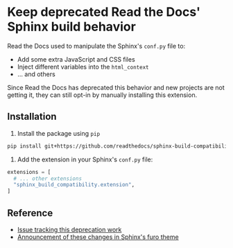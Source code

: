 # Keep deprecated Read the Docs' Sphinx build behavior

Read the Docs used to manipulate the Sphinx's `conf.py` file to:

- Add some extra JavaScript and CSS files
- Inject different variables into the `html_context`
- ... and others

Since Read the Docs has deprecated this behavior and new projects are not getting it,
they can still opt-in by manually installing this extension.

## Installation

1. Install the package using `pip`
```bash
pip install git+https://github.com/readthedocs/sphinx-build-compatibility#egg=sphinx-build-compatibility
```
1. Add the extension in your Sphinx's `conf.py` file:
```python
extensions = [
  # ... other extensions
  "sphinx_build_compatibility.extension",
]
```

## Reference

- [Issue tracking this deprecation work](https://github.com/readthedocs/addons/issues/72)
- [Announcement of these changes in Sphinx's furo theme](https://github.com/pradyunsg/furo/discussions/785)
